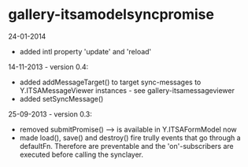 gallery-itsamodelsyncpromise
========

24-01-2014
* added intl property 'update' and 'reload'

14-11-2013 - version 0.4:
* added addMessageTarget() to target sync-messages to Y.ITSAMessageViewer instances - see gallery-itsamessageviewer
* added setSyncMessage()

25-09-2013 - version 0.3:
* removed submitPromise() --> is available in Y.ITSAFormModel now
* made load(), save() and destroy() fire trully events that go through a defaultFn. Therefore are preventable and the 'on'-subscribers are executed before calling the synclayer.